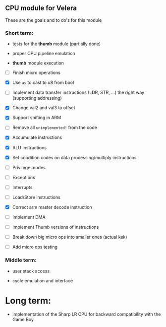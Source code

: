## CPU module for Velera

These are the goals and to do's for this module

### Short term:

- tests for the **thumb** module (partially done)

- proper CPU pipeline emulation

- **thumb** module execution

- [ ] Finish micro operations

- [X] Use `as` to cast to u8 from bool
- [ ] Implement data transfer instructions (LDR, STR, ...) the right way (supporting addressing)
- [X] Change val2 and val3 to offset
- [X] Support shifting in ARM
- [ ] Remove all `unimplemented!` from the code
- [X] Accumulate instructions
- [X] ALU Instructions
- [X] Set condition codes on data processing/multiply instructions
- [ ] Privilege modes
- [ ] Exceptions
- [ ] Interrupts
- [ ] Load/Store instructions
- [X] Correct arm master decode instruction
- [ ] Implement DMA
- [ ] Implement Thumb versions of instructions
- [ ] Break down big micro ops into smaller ones (actual kek)
- [ ] Add micro ops testing

### Middle term:

- user stack access

- cycle emulation and interface

# Long term:

- implementation of the Sharp LR CPU for backward compatibility with the Game Boy.
